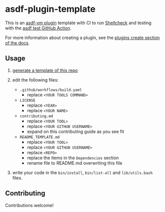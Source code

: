 # asdf-plugin-template

This is an [asdf-vm plugin](https://asdf-vm.com/#/plugins-create) template with CI to run [Shellcheck](https://github.com/koalaman/shellcheck) and testing with the [asdf test GitHub Action](https://github.com/asdf-vm/actions).

For more information about creating a plugin, see the [plugins create section of the docs](https://asdf-vm.com/#/plugins-create).

## Usage

1. [generate a template of this repo](https://github.com/asdf-vm/asdf-plugin-template/generate)
2. edit the following files:

   - `.github/workflows/build.yaml`
     - replace `<YOUR TOOLS COMMAND>`
   - `LICENSE`
     - replace `<YEAR>`
     - replace `<YOUR NAME>`
   - `contributing.md`
     - replace `<YOUR TOOL>`
     - replace `<YOUR GITHUB USERNAME>`
     - expand on this contributing guide as you see fit
   - `README_TEMPLATE.md`
     - replace `<YOUR TOOL>`
     - replace `<YOUR GITHUB USERNAME>`
     - replace `<REPO>`
     - replace the items in the `Dependencies` section
     - rename file to README.md overwriting this file

3. write your code in the `bin/install`, `bin/list-all` and `lib/utils.bash` files.

## Contributing

Contributions welcome!
